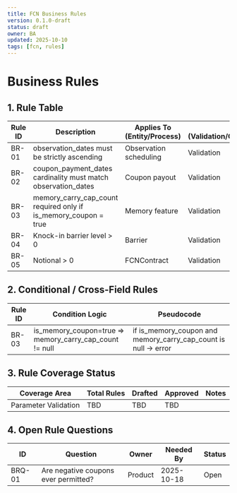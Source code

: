 ```yaml
---
title: FCN Business Rules
version: 0.1.0-draft
status: draft
owner: BA
updated: 2025-10-10
tags: [fcn, rules]
---
```


# Business Rules

## 1. Rule Table
| Rule ID | Description | Applies To (Entity/Process) | Type (Validation/Calc/Compliance) | Priority (Must/Should) | Source / Owner | Schema Field (JSON Pointer) | Notes |
|---------|-------------|-----------------------------|-----------------------------------|------------------------|----------------|-----------------------------|-------|
| BR-01 | observation_dates must be strictly ascending | Observation scheduling | Validation | Must | Structuring | /observation_dates | |
| BR-02 | coupon_payment_dates cardinality must match observation_dates | Coupon payout | Validation | Must | Ops | /coupon_payment_dates | |
| BR-03 | memory_carry_cap_count required only if is_memory_coupon = true | Memory feature | Validation | Must | Product | /memory_carry_cap_count | Conditional |
| BR-04 | Knock-in barrier level > 0 | Barrier | Validation | Must | Risk | /barrier/level | |
| BR-05 | Notional > 0 | FCNContract | Validation | Must | Product | /notional | |

## 2. Conditional / Cross-Field Rules
| Rule ID | Condition Logic | Pseudocode |
|---------|-----------------|-----------|
| BR-03 | is_memory_coupon=true ⇒ memory_carry_cap_count != null | if is_memory_coupon and memory_carry_cap_count is null -> error |

## 3. Rule Coverage Status
| Coverage Area | Total Rules | Drafted | Approved | Notes |
|---------------|------------|---------|----------|-------|
| Parameter Validation | TBD | TBD | TBD | |

## 4. Open Rule Questions
| ID | Question | Owner | Needed By | Status |
|----|----------|-------|-----------|--------|
| BRQ-01 | Are negative coupons ever permitted? | Product | 2025-10-18 | Open |